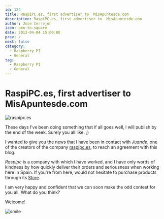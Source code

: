 ```yaml
---
id: 124
title: RaspiPC.es, first advertiser to  MisApuntesde.com
description: RaspiPC.es, first advertiser to  MisApuntesde.com
author: Jose Cerrejon
icon: pen-to-square
date: 2013-04-04 15:00:00
prev: /
next: false
category:
  - Raspberry PI
  - General
tag:
  - Raspberry PI
  - General
---
```


# RaspiPC.es, first advertiser to  MisApuntesde.com

![raspipc.es](/images/raspipces.jpg)

These days I've been doing something that if all goes well, I will publish by the end of the week. Surely you all like. ;)

I wanted to give you the news that I have been in contact with *Juande*, one of the creators of the company [raspipc.es](//raspipc.es), to reach an agreement with this blog.

*Raspipc* is a company with which I have worked, and I have only words of kindness by how quickly deliver their orders and seriousness when working here in Spain. If you're from here, would not hesitate to purchase products through its [Store](//raspipc.es/tienda.php).

I am very happy and confident that we can soon make the odd contest for you all. What do you think?

Welcome!

![smile](/css/sm/smiling.png)